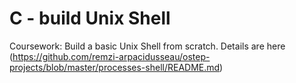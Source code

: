# C - build Unix Shell

Coursework:
Build a basic Unix Shell from scratch. Details are here (https://github.com/remzi-arpacidusseau/ostep-projects/blob/master/processes-shell/README.md)

